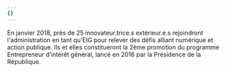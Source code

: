 ```yaml
---
{}
---
```

En janvier 2018, près
de 25 innovateur.trice.s extérieur.e.s rejoindront l'administration en tant
qu'EIG pour relever des défis alliant numérique et action publique. Ils et elles constitueront la 2ème promotion du programme Entrepreneur d’intérêt
général, lancé en 2016 par la Présidence de la République.
